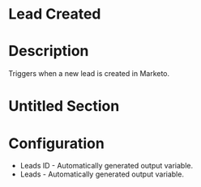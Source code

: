 ﻿# Lead Created

# Description

Triggers when a new lead is created in Marketo.

# Untitled Section

# Configuration







* Leads ID - Automatically generated output variable.
* Leads - Automatically generated output variable.

